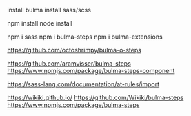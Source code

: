 
install bulma
install sass/scss

npm install
node install 

npm i sass
npm i bulma-steps
npm i bulma-extensions

https://github.com/octoshrimpy/bulma-o-steps

https://github.com/aramvisser/bulma-steps
https://www.npmjs.com/package/bulma-steps-component


https://sass-lang.com/documentation/at-rules/import

https://wikiki.github.io/
https://github.com/Wikiki/bulma-steps
https://www.npmjs.com/package/bulma-steps



